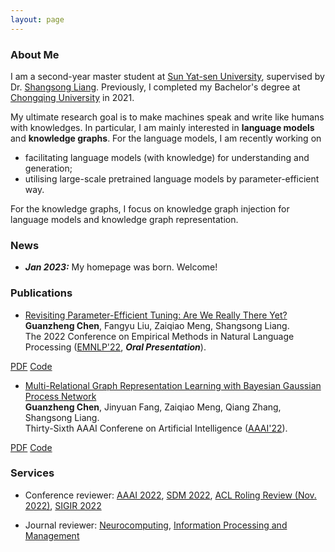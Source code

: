 ```yaml
---
layout: page
---
```



### About Me

I am a second-year master student at [Sun Yat-sen University](https://www.sysu.edu.cn/), supervised by Dr. [Shangsong Liang](https://cse.sysu.edu.cn/content/4569).
Previously, I completed my Bachelor's degree at [Chongqing University](https://www.cqu.edu.cn/) in 2021.

My ultimate research goal is to make machines speak and write like humans with knowledges.
In particular, I am mainly interested in **language models** and **knowledge graphs**.
For the language models, I am recently working on
- facilitating language models (with knowledge) for understanding and generation;
- utilising large-scale pretrained language models by parameter-efficient way.<br>

For the knowledge graphs, I focus on knowledge graph injection for language models and knowledge graph representation.



### News


- ***Jan 2023:*** My homepage was born. Welcome!



### Publications


- [Revisiting Parameter-Efficient Tuning: Are We Really There Yet?](https://arxiv.org/abs/2202.07962)<br>
**Guanzheng Chen**, Fangyu Liu, Zaiqiao Meng, Shangsong Liang.<br>
The 2022 Conference on Empirical Methods in Natural Language Processing ([EMNLP'22](https://2022.emnlp.org/), ***Oral Presentation***).
<div class="btn-links">
<a class="btn btn-outline-primary btn-page-header btn-sm" href="https://arxiv.org/pdf/2202.07962.pdf" target="_blank" rel="noopener">PDF</a>
<a class="btn btn-outline-primary btn-page-header btn-sm" href="https://github.com/guanzhchen/petuning" target="_blank" rel="noopener">Code</a>
</div>


- [Multi-Relational Graph Representation Learning with Bayesian Gaussian Process Network](https://ojs.aaai.org/index.php/AAAI/article/view/20492)<br>
**Guanzheng Chen**, Jinyuan Fang, Zaiqiao Meng, Qiang Zhang, Shangsong Liang.<br>
Thirty-Sixth AAAI Conferene on Artificial Intelligence ([AAAI'22](https://aaai.org/Conferences/AAAI-22/)).<br>
<div class="btn-links">
<a class="btn btn-outline-primary btn-page-header btn-sm" href="{{site.url}}/data/papers/8491.ChenG_with_appendix.pdf" target="_blank" rel="noopener">PDF</a>
<a class="btn btn-outline-primary btn-page-header btn-sm" href="https://github.com/sysu-gzchen/GGPN" target="_blank" rel="noopener">Code</a>
</div>


### Services

- Conference reviewer: [AAAI 2022](https://aaai.org/Conferences/AAAI-22/), [SDM 2022](https://www.siam.org/conferences/cm/conference/sdm22), [ACL Roling Review (Nov. 2022)](https://aclrollingreview.org/), [SIGIR 2022](https://sigir.org/sigir2022/)

- Journal reviewer: [Neurocomputing](https://www.sciencedirect.com/journal/neurocomputing), [Information Processing and Management](https://www.sciencedirect.com/journal/information-processing-and-management)